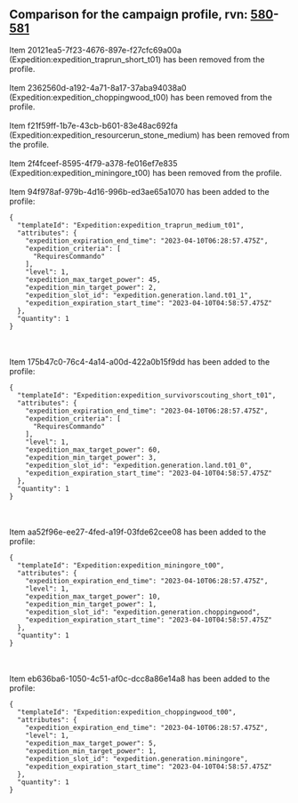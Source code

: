 ## Comparison for the campaign profile, rvn: [580](https://github.com/PRO100KatYT/FortniteProfileRevisions/tree/main/profiles/campaign/580%20campaign.json)-[581](https://github.com/PRO100KatYT/FortniteProfileRevisions/tree/main/profiles/campaign/581%20campaign.json)

Item 20121ea5-7f23-4676-897e-f27cfc69a00a (Expedition:expedition_traprun_short_t01) has been removed from the profile.
<br><br>
Item 2362560d-a192-4a71-8a17-37aba94038a0 (Expedition:expedition_choppingwood_t00) has been removed from the profile.
<br><br>
Item f21f59ff-1b7e-43cb-b601-83e48ac692fa (Expedition:expedition_resourcerun_stone_medium) has been removed from the profile.
<br><br>
Item 2f4fceef-8595-4f79-a378-fe016ef7e835 (Expedition:expedition_miningore_t00) has been removed from the profile.
<br><br>
Item 94f978af-979b-4d16-996b-ed3ae65a1070 has been added to the profile:

```
{
  "templateId": "Expedition:expedition_traprun_medium_t01",
  "attributes": {
    "expedition_expiration_end_time": "2023-04-10T06:28:57.475Z",
    "expedition_criteria": [
      "RequiresCommando"
    ],
    "level": 1,
    "expedition_max_target_power": 45,
    "expedition_min_target_power": 2,
    "expedition_slot_id": "expedition.generation.land.t01_1",
    "expedition_expiration_start_time": "2023-04-10T04:58:57.475Z"
  },
  "quantity": 1
}
```

<br><br>
Item 175b47c0-76c4-4a14-a00d-422a0b15f9dd has been added to the profile:

```
{
  "templateId": "Expedition:expedition_survivorscouting_short_t01",
  "attributes": {
    "expedition_expiration_end_time": "2023-04-10T06:28:57.475Z",
    "expedition_criteria": [
      "RequiresCommando"
    ],
    "level": 1,
    "expedition_max_target_power": 60,
    "expedition_min_target_power": 3,
    "expedition_slot_id": "expedition.generation.land.t01_0",
    "expedition_expiration_start_time": "2023-04-10T04:58:57.475Z"
  },
  "quantity": 1
}
```

<br><br>
Item aa52f96e-ee27-4fed-a19f-03fde62cee08 has been added to the profile:

```
{
  "templateId": "Expedition:expedition_miningore_t00",
  "attributes": {
    "expedition_expiration_end_time": "2023-04-10T06:28:57.475Z",
    "level": 1,
    "expedition_max_target_power": 10,
    "expedition_min_target_power": 1,
    "expedition_slot_id": "expedition.generation.choppingwood",
    "expedition_expiration_start_time": "2023-04-10T04:58:57.475Z"
  },
  "quantity": 1
}
```

<br><br>
Item eb636ba6-1050-4c51-af0c-dcc8a86e14a8 has been added to the profile:

```
{
  "templateId": "Expedition:expedition_choppingwood_t00",
  "attributes": {
    "expedition_expiration_end_time": "2023-04-10T06:28:57.475Z",
    "level": 1,
    "expedition_max_target_power": 5,
    "expedition_min_target_power": 1,
    "expedition_slot_id": "expedition.generation.miningore",
    "expedition_expiration_start_time": "2023-04-10T04:58:57.475Z"
  },
  "quantity": 1
}
```

<br><br>
